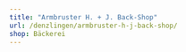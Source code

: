 ```yaml
---
title: "Armbruster H. + J. Back-Shop"
url: /denzlingen/armbruster-h-j-back-shop/
shop: Bäckerei
---
```

